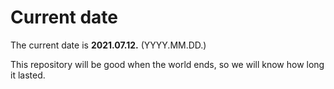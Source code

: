 # Current date

The current date is **2021.07.12.** (YYYY.MM.DD.)

This repository will be good when the world ends, so we will know how long it lasted.